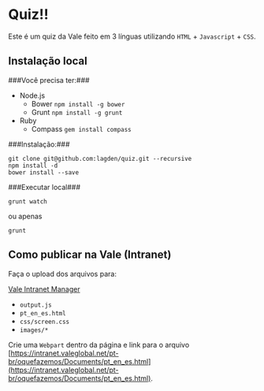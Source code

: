 Quiz!!
======

Este é um quiz da Vale feito em 3 línguas utilizando `HTML` + `Javascript` + `CSS`.

Instalação local
----------------

###Você precisa ter:###


+ Node.js
    + Bower `npm install -g bower`
    + Grunt `npm install -g grunt`
+ Ruby
    + Compass `gem install compass`

###Instalação:###

    git clone git@github.com:lagden/quiz.git --recursive
    npm install -d
    bower install --save
    

###Executar local###
    
    grunt watch

ou apenas

    grunt
    

Como publicar na Vale (Intranet)
--------------------------------

Faça o upload dos arquivos para: 

[Vale Intranet Manager](https://intranet.valeglobal.net/pt-br/oquefazemos/_layouts/sitemanager.aspx?Source=%2Fpt-br%2Foquefazemos%2FPaginas%2Fquiz-das-operacoes%2Easpx&Filter=1&FilterOnly=1)

+ `output.js`
+ `pt_en_es.html`
+ `css/screen.css`
+ `images/*`

Crie uma `Webpart` dentro da página e link para o arquivo [https://intranet.valeglobal.net/pt-br/oquefazemos/Documents/pt_en_es.html](https://intranet.valeglobal.net/pt-br/oquefazemos/Documents/pt_en_es.html).
